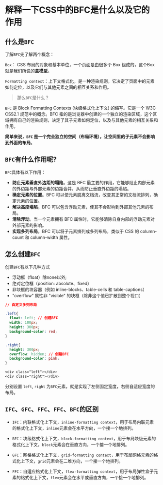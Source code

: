 # 解释一下CSS中的BFC是什么以及它的作用

## 什么是`BFC`

了解`BFC`先了解两个概念：

`Box`： CSS 布局的对象和基本单位，⼀个⻚⾯是由很多个 Box 组成的，这个Box就是我们所说的**盒模型**。

`Formatting context`：上下文格式化，是一种渲染规则，它决定了页面中的元素如何定位，以及它们与其他元素之间的相互关系和作用。

> 那么`BFC`是什么？

`BFC` 是 Block Formatting Contexts (块级格式化上下文) 的缩写。它是一个 W3C CSS2.1 规范中的概念。BFC 指的是浏览器中创建的一个独立的渲染区域，这个区域拥有自己的渲染规则，决定了其子元素如何定位，以及与其他元素的相互关系和作用。

**简单来说，`BFC` 是一个完全独立的空间（布局环境），让空间里的子元素不会影响到外面的布局**。

## `BFC`有什么作用呢?

`BFC`具体有以下作用：

- **防止元素垂直外边距的塌陷**。这是 BFC 最主要的作用，它能够阻止内部元素的外边距与外部元素的边距合并，从而防止垂直外边距的塌陷。
- **确定元素的位置**。BFC 可以使元素脱离文档流，改变其正常的文档流排列，确定元素的位置。
- **解决高度塌陷**。BFC 可以包含浮动元素，使其不会影响到外部其他元素的布局。
- **清除浮动**。当一个元素拥有 BFC 属性时，它能够清除自身内部的浮动元素对外部元素的影响。
- **实现多列布局**。BFC 可以将子元素排列成多列布局，类似于 CSS 的 column-count 和 column-width 属性。

## 怎么创建`BFC`

创建`BFC`有以下几种方式

- 浮动框（float）除none以外;
- 绝对定位框（position: absolute、fixed）
- 非块框的块容器（例如 inline-blocks、table-cells 和 table-captions）
- "overflow" 属性非 "visible" 的块框（除非这个值已扩散到整个视口）

```css
// 自定义多列布局

.left{
  float: left; // 创建BFC
  width: 100px;
  height: 300px;
  background-color: red;
}

.right{
  height: 300px;
  overflow: hidden; // 创建BFC
  background-color: pink;
}

<div class="left"></div>
<div class="right"></div>
```

分别设置 `left`, `right` 为`BFC`元素，就是实现了左侧固定宽度，右侧自适应宽度的布局。

## `IFC`、`GFC`、`FFC`、`FFC`、`BFC`的区别

- `IFC`：内联格式化上下文，`inline-formatting context`，用于布局内联元素的格式化上下文，`inline`元素会在水平方向，一个接一个地排列。

- `BFC`：块级格式化上下文，`block-formatting context`，用于布局块级元素的格式化上下文，`block`元素会在垂直方向，一个接一个地排列。

- `GFC`：网格格式化上下文，`grid-formatting context`，用于布局网格元素的格式化上下文，`grid`元素会在二维方向，一个接一个地排列。

- `FFC`：自适应格式化上下文，`flex-formatting context`，用于布局弹性盒子元素的格式化上下文，`flex`元素会在水平或垂直方向，一个接一个地排列。

